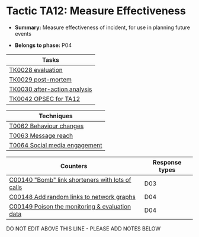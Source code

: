 # Tactic TA12: Measure Effectiveness

* **Summary:** Measure effectiveness of incident, for use in planning future events

* **Belongs to phase:** P04



| Tasks |
| ----- |
| [TK0028 evaluation](../tasks/TK0028.md) |
| [TK0029 post-mortem](../tasks/TK0029.md) |
| [TK0030 after-action analysis](../tasks/TK0030.md) |
| [TK0042 OPSEC for TA12](../tasks/TK0042.md) |



| Techniques |
| ---------- |
| [T0062 Behaviour changes](../techniques/T0062.md) |
| [T0063 Message reach](../techniques/T0063.md) |
| [T0064 Social media engagement](../techniques/T0064.md) |



| Counters | Response types |
| -------- | -------------- |
| [C00140 "Bomb" link shorteners with lots of calls](../counters/C00140.md) | D03 |
| [C00148 Add random links to network graphs](../counters/C00148.md) | D04 |
| [C00149 Poison the monitoring & evaluation data](../counters/C00149.md) | D04 |


DO NOT EDIT ABOVE THIS LINE - PLEASE ADD NOTES BELOW